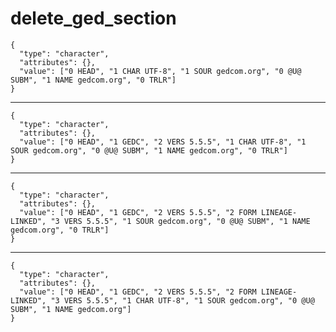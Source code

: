 # delete_ged_section

    {
      "type": "character",
      "attributes": {},
      "value": ["0 HEAD", "1 CHAR UTF-8", "1 SOUR gedcom.org", "0 @U@ SUBM", "1 NAME gedcom.org", "0 TRLR"]
    }

---

    {
      "type": "character",
      "attributes": {},
      "value": ["0 HEAD", "1 GEDC", "2 VERS 5.5.5", "1 CHAR UTF-8", "1 SOUR gedcom.org", "0 @U@ SUBM", "1 NAME gedcom.org", "0 TRLR"]
    }

---

    {
      "type": "character",
      "attributes": {},
      "value": ["0 HEAD", "1 GEDC", "2 VERS 5.5.5", "2 FORM LINEAGE-LINKED", "3 VERS 5.5.5", "1 SOUR gedcom.org", "0 @U@ SUBM", "1 NAME gedcom.org", "0 TRLR"]
    }

---

    {
      "type": "character",
      "attributes": {},
      "value": ["0 HEAD", "1 GEDC", "2 VERS 5.5.5", "2 FORM LINEAGE-LINKED", "3 VERS 5.5.5", "1 CHAR UTF-8", "1 SOUR gedcom.org", "0 @U@ SUBM", "1 NAME gedcom.org"]
    }

